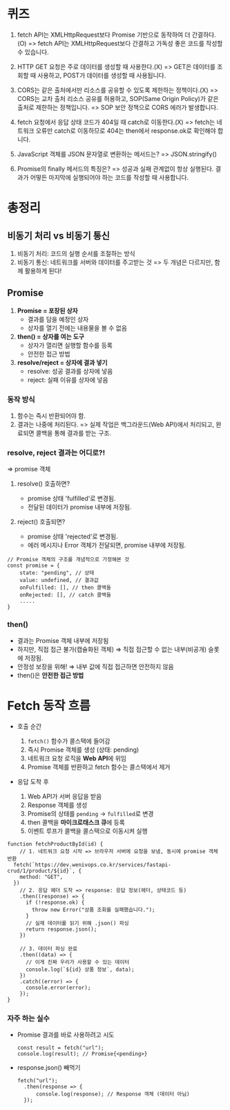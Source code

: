 # 퀴즈

1. fetch API는 XMLHttpRequest보다 Promise 기반으로 동작하여 더 간결하다.(O)
   => fetch API는 XMLHttpRequest보다 간결하고 가독성 좋은 코드를 작성할 수 있습니다.

2. HTTP GET 요청은 주로 데이터를 생성할 때 사용한다.(X)
   => GET은 데이터를 조회할 때 사용하고, POST가 데이터를 생성할 때 사용됩니다.

3. CORS는 같은 출처에서만 리소스를 공유할 수 있도록 제한하는 정책이다.(X)
   => CORS는 교차 출처 리소스 공유를 허용하고, SOP(Same Origin Policy)가 같은 출처로 제한하는 정책입니다.
   => SOP 보안 정책으로 CORS 에러가 발생합니다.

4. fetch 요청에서 응답 상태 코드가 404일 때 catch로 이동한다.(X)
   => fetch는 네트워크 오류만 catch로 이동하므로 404는 then에서 response.ok로 확인해야 합니다.

5. JavaScript 객체를 JSON 문자열로 변환하는 메서드는?
   => JSON.stringify()

6. Promise의 finally 메서드의 특징은?
   => 성공과 실패 관계없이 항상 실행된다. 결과가 어떻든 마지막에 실행되어야 하는 코드를 작성할 때 사용합니다.

# 총정리

## 비동기 처리 vs 비동기 통신

1. 비동기 처리: 코드의 실행 순서를 조절하는 방식
2. 비동기 통신: 네트워크를 서버와 데이터를 주고받는 것
   => 두 개념은 다르지만, 함께 활용하게 된다!

## Promise

1. **Promise = 포장된 상자**
   - 결과를 담을 예정인 상자
   - 상자를 열기 전에는 내용물을 볼 수 없음
2. **then() = 상자를 여는 도구**
   - 상자가 열리면 실행할 함수를 등록
   - 안전한 접근 방법
3. **resolve/reject = 상자에 결과 넣기**
   - resolve: 성공 결과를 상자에 넣음
   - reject: 실패 이유를 상자에 넣음

### 동작 방식

1. 함수는 즉시 반환되어야 함.
2. 결과는 나중에 처리된다. => 실제 작업은 백그라운드(Web API)에서 처리되고, 완료되면 콜백을 통해 결과를 받는 구조.

### resolve, reject 결과는 어디로?!

=> promise 객체

1. resolve() 호출하면?

   - promise 상태 'fulfilled'로 변경됨.
   - 전달된 데이터가 promise 내부에 저장됨.

2. reject() 호출되면?
   - promise 상태 'rejected'로 변경됨.
   - 에러 메시지나 Error 객체가 전달되면, promise 내부에 저장됨.

```
// Promise 객체의 구조를 개념적으로 가정해본 것
const promise = {
	state: "pending", // 상태
	value: undefined, // 결과값
	onFulfilled: [], // then 콜백들
	onRejected: [], // catch 콜백들
	.....
}
```

### then()

- 결과는 Promise 객체 내부에 저장됨
- 하지만, 직접 접근 불가(캡슐화된 객체) ⇒ 직접 접근할 수 없는 내부(비공개) 슬롯에 저장됨.
- 안정성 보장을 위해! ⇒ 내부 값에 직접 접근하면 안전하지 않음
- then()은 **안전한 접근 방법**

# Fetch 동작 흐름

- 호출 순간

  1.  `fetch()` 함수가 콜스택에 들어감
  2.  즉시 Promise 객체를 생성 (상태: pending)
  3.  네트워크 요청 로직을 **Web API**에 위임
  4.  Promise 객체를 반환하고 fetch 함수는 콜스택에서 제거

- 응답 도착 후
  1.  Web API가 서버 응답을 받음
  2.  Response 객체를 생성
  3.  Promise의 상태를 `pending` → `fulfilled`로 변경
  4.  then 콜백을 **마이크로태스크 큐**에 등록
  5.  이벤트 루프가 콜백을 콜스택으로 이동시켜 실행

```
function fetchProductById(id) {
	// 1. 네트워크 요청 시작 => 브라우저 서버에 요청을 보냄, 동시에 promise 객체 반환
  fetch(`https://dev.wenivops.co.kr/services/fastapi-crud/1/product/${id}`, {
    method: "GET",
  })
    // 2. 응답 헤더 도착 => response: 응답 정보(헤더, 상태코드 등)
    .then((response) => {
      if (!response.ok) {
        throw new Error("상품 조회를 실패했습니다.");
      }
	  // 실제 데이터를 읽기 위해 .json() 파싱
      return response.json();
    })

	// 3. 데이터 파싱 완료
    .then((data) => {
	  // 이게 진짜 우리가 사용할 수 있는 데이터
      console.log(`${id} 상품 정보`, data);
    })
    .catch((error) => {
      console.error(error);
    });
}
```

### 자주 하는 실수

- Promise 결과를 바로 사용하려고 시도

  ```
  const result = fetch("url");
  console.log(result); // Promise{<pending>}
  ```

- response.json() 빼먹기

  ```
  fetch("url");
  	.then(response => {
  		console.log(response); // Response 객체 (데이터 아님)
  	});
  ```
